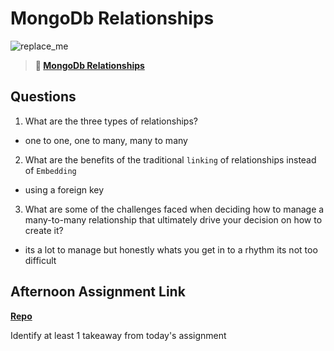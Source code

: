 # MongoDb Relationships

![replace_me](https://codeworks.blob.core.windows.net/public/assets/img/illustrations/placeholder.svg)

> **📖 [MongoDb Relationships](https://codeworksacademy.com/fs-student-guide/resources/wk5/02-Relationships)**

## Questions

1. What are the three types of relationships?
- one to one, one to many, many to many
2. What are the benefits of the traditional `linking` of relationships instead of `Embedding`
- using a foreign key
3. What are some of the challenges faced when deciding how to manage a many-to-many relationship that ultimately drive your decision on how to create it?
- its a lot to manage but honestly whats you get in to a rhythm its not too difficult
## Afternoon Assignment Link

**[Repo](https://github.com/JonahWood/winter23_gregslist_node)**

Identify at least 1 takeaway from today's assignment

